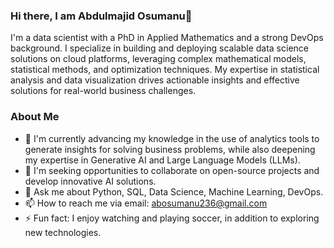 ### Hi there, I am Abdulmajid Osumanu👋

<!-- I am a data scientist with a PhD in Applied Mathematics, also an experienced DevOps Engineer. I am skilled in complex mathematical models, statistical methods, and optimization techniques. With extensive experience in deploying scalable data science solutions on cloud platforms and a strong background in statistical analysis and data visualization, I'm dedicated to delivering data-driven solutions that enhance business outcomes to solve real-world challenges.

-->
I'm a data scientist with a PhD in Applied Mathematics and a strong DevOps background. I specialize in building and deploying scalable data science solutions on cloud platforms, leveraging complex mathematical models, statistical methods, and optimization techniques. My expertise in statistical analysis and data visualization drives actionable insights and effective solutions for real-world business challenges.


### About Me
- 🌱 I'm currently advancing my knowledge in the use of analytics tools to generate insights for solving business problems, while also deepening my expertise in Generative AI and Large Language Models (LLMs). 
- 👯 I'm seeking opportunities to collaborate on open-source projects and develop innovative AI solutions.
- 💬 Ask me about Python, SQL, Data Science, Machine Learning, DevOps.  
- 📫 How to reach me via email: abosumanu236@gmail.com
- ⚡ Fun fact: I enjoy watching and playing soccer, in addition to exploring new technologies. 



<!--
**Trigmatic/Trigmatic** is a ✨ _special_ ✨ repository because its `README.md` (this file) appears on your GitHub profile.

Here are some ideas to get you started:

- 🔭 I’m currently working on ...
- 🌱 I’m currently learning ...
- 👯 I’m looking to collaborate on ...
- 🤔 I’m looking for help with ...
- 💬 Ask me about ...
- 📫 How to reach me: ...
- 😄 Pronouns: ...
- ⚡ Fun fact: ...
-->
